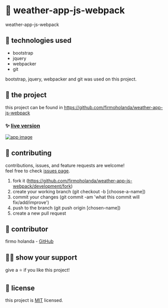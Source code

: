 # 📃 weather-app-js-webpack

weather-app-js-webpack



## 📡 technologies used

- bootstrap
- jquery
- webpacker
- git

bootstrap, jquery, webpacker and git was used on this project.



## 🚀 the project

this project can be found in https://github.com/firmoholanda/weather-app-js-webpack


### ✨ [live version](https://raw.githack.com/firmoholanda/weather-app-js-webpack/release/dist/index.html#)

<a href="https://firmoholanda.github.io/" target="_blank">
    <img alt="app image" src="https://github.com/firmoholanda/weather-app-js-webpack/blob/release/dist/public/animation.gif"/>
</a>



## 🤝 contributing

contributions, issues, and feature requests are welcome!<br/>feel free to check [issues page](hhttps://github.com/firmoholanda/weather-app-js-webpack/development/issues).

1. fork it (https://github.com/firmoholanda/weather-app-js-webpack/development/fork)
2. create your working branch (git checkout -b [choose-a-name])
3. commit your changes (git commit -am 'what this commit will fix/add/improve')
4. push to the branch (git push origin [chosen-name])
5. create a new pull request



## 🤖 contributor


firmo holanda - [GitHub](https://github.com/firmoholanda)



## 🙋‍♂ show your support

give a ⭐️ if you like this project!



## 📝 license

this project is [MIT](https://github.com/firmoholanda/weather-app-js-webpack/development/license.txt) licensed.

